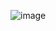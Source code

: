 ![image](https://github.com/profeInformatica101/ENDES_library/assets/111131311/2678c0a8-41c7-4aa9-8493-c5cc63a96e43)
